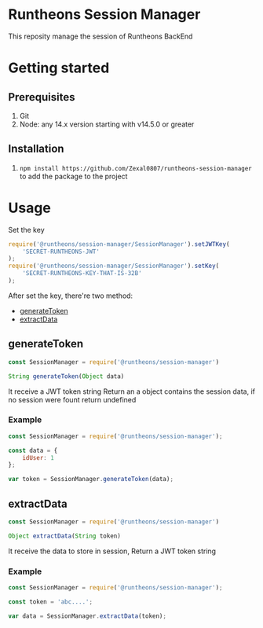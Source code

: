 # Runtheons Session Manager

This reposity manage the session of Runtheons BackEnd

# Getting started

## Prerequisites

1. Git
2. Node: any 14.x version starting with v14.5.0 or greater

## Installation

1. `npm install https://github.com/Zexal0807/runtheons-session-manager` to add the package to the project

# Usage

Set the key

```javascript
require('@runtheons/session-manager/SessionManager').setJWTKey(
	'SECRET-RUNTHEONS-JWT'
);
require('@runtheons/session-manager/SessionManager').setKey(
	'SECRET-RUNTHEONS-KEY-THAT-IS-32B'
);
```

After set the key, there're two method:

- [generateToken](https://github.com/Zexal0807/runtheons-session-manager#generateToken 'generateToken')
- [extractData](https://github.com/Zexal0807/runtheons-session-manager#extractData 'extractData')

## generateToken

```javascript
const SessionManager = require('@runtheons/session-manager')

String generateToken(Object data)
```

It receive a JWT token string Return an a object contains the session data, if no session were fount return undefined

### Example

```javascript
const SessionManager = require('@runtheons/session-manager');

const data = {
	idUser: 1
};

var token = SessionManager.generateToken(data);
```

## extractData

```javascript
const SessionManager = require('@runtheons/session-manager')

Object extractData(String token)
```

It receive the data to store in session, Return a JWT token string

### Example

```javascript
const SessionManager = require('@runtheons/session-manager');

const token = 'abc....';

var data = SessionManager.extractData(token);
```
